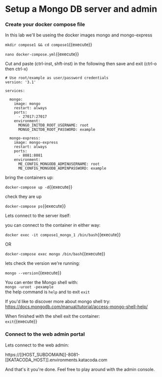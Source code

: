 # Setup a Mongo DB server and admin



### Create your docker compose file

In this lab we'll be useing the docker images mongo and mongo-express


`mkdir compose1 && cd compose1`{{execute}}

`nano docker-compose.yml`{{execute}}

Cut and paste (ctrl-inst, shft-inst) in the following then save and exit  (ctrl-o then ctrl-x)

```
# Use root/example as user/password credentials
version: '3.1'

services:

  mongo:
    image: mongo
    restart: always
    ports:
      - 27017:27017
    environment:
      MONGO_INITDB_ROOT_USERNAME: root
      MONGO_INITDB_ROOT_PASSWORD: example

  mongo-express:
    image: mongo-express
    restart: always
    ports:
      - 8081:8081
    environment:
      ME_CONFIG_MONGODB_ADMINUSERNAME: root
      ME_CONFIG_MONGODB_ADMINPASSWORD: example

```

bring the containers up:

`docker-compose up -d`{{execute}}

check they are up

`docker-compose ps`{{execute}}

Lets connect to the server itself:

you can connect to the container in either way:  

`docker exec -it compose1_mongo_1 /bin/bash`{{execute}}

OR

`docker-compose exec mongo /bin/bash`{{execute}}

lets check the version we're running:

`mongo --version`{{execute}}

You can enter the Mongo shell with:   
  `mongo -uroot -pexample`   
the help command is `help` and to exit `exit`

If you'd like to discover more about mongo shell try: https://docs.mongodb.com/manual/tutorial/access-mongo-shell-help/

When  finished with the shell exit the container:      
`exit`{{execute}}

### Connect to the web admin portal

Lets connect to the web admin:

https://[[HOST_SUBDOMAIN]]-8081-[[KATACODA_HOST]].environments.katacoda.com

And that's it you're done. Feel free to play around with the admin console.



